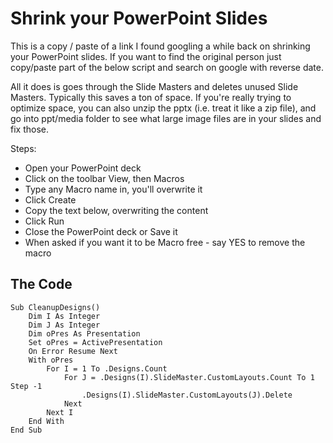 # Shrink your PowerPoint Slides

This is a copy / paste of a link I found googling a while back on shrinking your PowerPoint slides. If you want to find the original person just copy/paste part of the below script and search on google with reverse date.

All it does is goes through the Slide Masters and deletes unused Slide Masters. Typically this saves a ton of space. If you're really trying to optimize space, you can also unzip the pptx (i.e. treat it like a zip file), and go into ppt/media folder to see what large image files are in your slides and fix those.

Steps:

- Open your PowerPoint deck
- Click on the toolbar View, then Macros
- Type any Macro name in, you'll overwrite it
- Click Create
- Copy the text below, overwriting the content
- Click Run
- Close the PowerPoint deck or Save it
- When asked if you want it to be Macro free - say YES to remove the macro

## The Code




    Sub CleanupDesigns()
        Dim I As Integer
        Dim J As Integer
        Dim oPres As Presentation
        Set oPres = ActivePresentation
        On Error Resume Next
        With oPres
            For I = 1 To .Designs.Count
                For J = .Designs(I).SlideMaster.CustomLayouts.Count To 1 Step -1
                    .Designs(I).SlideMaster.CustomLayouts(J).Delete
                Next
            Next I
        End With
    End Sub



